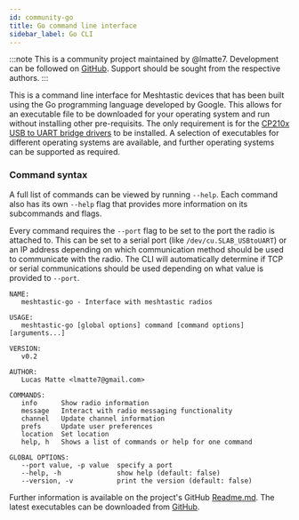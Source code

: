 ```yaml
---
id: community-go
title: Go command line interface
sidebar_label: Go CLI
---
```


:::note
This is a community project maintained by @lmatte7.
Development can be followed on [GitHub](https://github.com/lmatte7/meshtastic-go).
Support should be sought from the respective authors.
:::

This is a command line interface for Meshtastic devices that has been built using the Go programming language developed by Google. This allows for an executable file to be downloaded for your operating system and run without installing other pre-requisits. The only requirement is for the [CP210x USB to UART bridge drivers](https://www.silabs.com/developers/usb-to-uart-bridge-vcp-drivers) to be installed. A selection of executables for different operating systems are available, and further operating systems can be supported as required.

### Command syntax

A full list of commands can be viewed by running `--help`. Each command also has its own `--help` flag that provides more information on its subcommands and flags.

Every command requires the `--port` flag to be set to the port the radio is attached to. This can be set to a serial port (like `/dev/cu.SLAB_USBtoUART`) or an IP address depending on which communication method should be used to communicate with the radio. The CLI will automatically determine if TCP or serial communications should be used depending on what value is provided to `--port`.

```
NAME:
   meshtastic-go - Interface with meshtastic radios

USAGE:
   meshtastic-go [global options] command [command options] [arguments...]

VERSION:
   v0.2

AUTHOR:
   Lucas Matte <lmatte7@gmail.com>

COMMANDS:
   info      Show radio information
   message   Interact with radio messaging functionality
   channel   Update channel information
   prefs     Update user preferences
   location  Set location
   help, h   Shows a list of commands or help for one command

GLOBAL OPTIONS:
   --port value, -p value  specify a port
   --help, -h              show help (default: false)
   --version, -v           print the version (default: false)
```
Further information is available on the project's GitHub [Readme.md](https://github.com/lmatte7/meshtastic-go/blob/main/README.md).
The latest executables can be downloaded from [GitHub](https://github.com/lmatte7/meshtastic-go/releases/latest).
